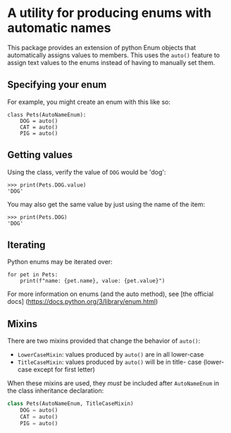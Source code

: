 # A utility for producing enums with automatic names

This package provides an extension of python Enum objects that automatically
assigns values to members. This uses the `auto()` feature to assign text values
to the enums instead of having to manually set them.


## Specifying your enum
For example, you might create an enum with this like so:

```
class Pets(AutoNameEnum):
    DOG = auto()
    CAT = auto()
    PIG = auto()
```

## Getting values

Using the class, verify the value of `DOG` would be 'dog':

```
>>> print(Pets.DOG.value)
'DOG'
```

You may also get the same value by just using the name of the item:

```
>>> print(Pets.DOG)
'DOG'
```

## Iterating

Python enums may be iterated over:

```
for pet in Pets:
    print(f"name: {pet.name}, value: {pet.value}")
```

For more information on enums (and the auto method), see [the official docs]
(https://docs.python.org/3/library/enum.html)


## Mixins

There are two mixins provided that change the behavior of `auto()`:

- `LowerCaseMixin`: values produced by `auto()` are in all lower-case
- `TitleCaseMixin`: values produced by `auto()` will be in title- case (lower-case except for first letter)

When these mixins are used, they _must_ be included after `AutoNameEnum` in the class inheritance declaration:

```python
class Pets(AutoNameEnum, TitleCaseMixin)
    DOG = auto()
    CAT = auto()
    PIG = auto()
```
